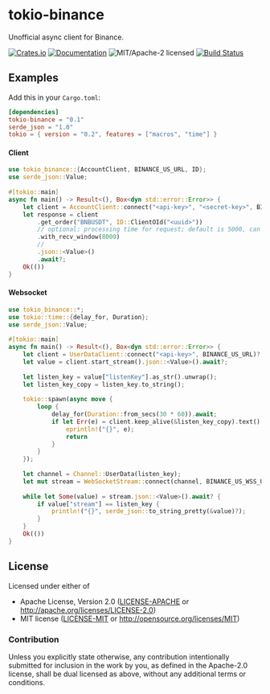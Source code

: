 # tokio-binance
Unofficial async client for Binance.

[![Crates.io](https://img.shields.io/crates/v/tokio-binance.svg)](https://crates.io/crates/tokio-binance)
[![Documentation](https://docs.rs/tokio-binance/badge.svg)](https://docs.rs/tokio-binance)
![MIT/Apache-2 licensed](https://img.shields.io/crates/l/tokio-binance.svg)
[![Build Status](https://travis-ci.com/kgeronim/tokio-binance.svg?branch=master)](https://travis-ci.com/kgeronim/tokio-binance)

## Examples
Add this in your `Cargo.toml`:
```toml
[dependencies]
tokio-binance = "0.1"
serde_json = "1.0"
tokio = { version = "0.2", features = ["macros", "time"] }
```

#### Client
```rust
use tokio_binance::{AccountClient, BINANCE_US_URL, ID};
use serde_json::Value;
 
#[tokio::main]
async fn main() -> Result<(), Box<dyn std::error::Error>> {
    let client = AccountClient::connect("<api-key>", "<secret-key>", BINANCE_US_URL)?;
    let response = client
        .get_order("BNBUSDT", ID::ClientOId("<uuid>"))
        // optional: processing time for request; default is 5000, can't be above 60000.
        .with_recv_window(8000)
        //
        .json::<Value>()
        .await?;
    Ok(())
}
```

#### Websocket
```rust
use tokio_binance::*;
use tokio::time::{delay_for, Duration};
use serde_json::Value;
 
#[tokio::main]
async fn main() -> Result<(), Box<dyn std::error::Error>> {
    let client = UserDataClient::connect("<api-key>", BINANCE_US_URL)?;
    let value = client.start_stream().json::<Value>().await?;
 
    let listen_key = value["listenKey"].as_str().unwrap();
    let listen_key_copy = listen_key.to_string();
 
    tokio::spawn(async move {
        loop {
            delay_for(Duration::from_secs(30 * 60)).await;
            if let Err(e) = client.keep_alive(&listen_key_copy).text().await {
                eprintln!("{}", e);
                return
            }
        }
    });
 
    let channel = Channel::UserData(listen_key);
    let mut stream = WebSocketStream::connect(channel, BINANCE_US_WSS_URL).await?;
 
    while let Some(value) = stream.json::<Value>().await? {
        if value["stream"] == listen_key {
            println!("{}", serde_json::to_string_pretty(&value)?);
        }
    }
    Ok(())
}
```

## License

Licensed under either of

- Apache License, Version 2.0 ([LICENSE-APACHE](LICENSE-APACHE) or http://apache.org/licenses/LICENSE-2.0)
- MIT license ([LICENSE-MIT](LICENSE-MIT) or http://opensource.org/licenses/MIT)

### Contribution

Unless you explicitly state otherwise, any contribution intentionally submitted
for inclusion in the work by you, as defined in the Apache-2.0 license, shall
be dual licensed as above, without any additional terms or conditions.
